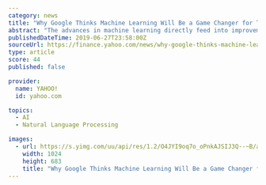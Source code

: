 ```yaml
---
category: news
title: "Why Google Thinks Machine Learning Will Be a Game Changer for Travel"
abstract: "The advances in machine learning directly feed into improvements in machine translation.” It is an interesting argument. Google is making a major push into travel, allowing customers to book ..."
publishedDateTime: 2019-06-27T23:58:00Z
sourceUrl: https://finance.yahoo.com/news/why-google-thinks-machine-learning-234031002.html
type: article
score: 44
published: false

provider:
  name: YAHOO!
  id: yahoo.com

topics:
  - AI
  - Natural Language Processing

images:
  - url: https://s.yimg.com/uu/api/res/1.2/O4JYI9oq7o_oPnkAJSIJ3Q--~B/aD02ODM7dz0xMDI0O3NtPTE7YXBwaWQ9eXRhY2h5b24-/https://media.zenfs.com/en/skift_501/1544fb81743bc379d15b9063b2f28ef1
    width: 1024
    height: 683
    title: "Why Google Thinks Machine Learning Will Be a Game Changer for Travel"
---
```

